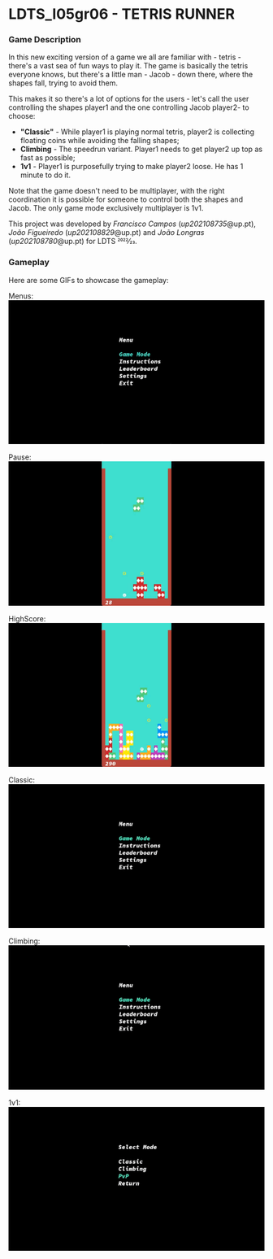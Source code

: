 # LDTS_l05gr06 - TETRIS RUNNER

### Game Description

In this new exciting version of a game we all are familiar with - tetris - there's a vast sea of fun ways to play it.
The game is basically the tetris everyone knows, but there's a little man - Jacob - down there, where the shapes fall, trying to avoid them.

This makes it so there's a lot of options for the users - let's call the user controlling the shapes player1 and the one controlling 
Jacob player2- to choose:

- **"Classic"** - While player1 is playing normal tetris, player2 is collecting floating coins while avoiding the falling shapes;
- **Climbing** - The speedrun variant. Player1 needs to get player2 up top as fast as possible;
- **1v1** - Player1 is purposefully trying to make player2 loose. He has 1 minute to do it.

Note that the game doesn't need to be multiplayer, with the right coordination it is possible for someone to control both the shapes
and Jacob. The only game mode exclusively multiplayer is 1v1.

This project was developed by *Francisco Campos* (*up202108735*@up.pt), *João Figueiredo* (*up202108829*@up.pt) and *João Longras* (*up202108780*@up.pt) for LDTS 2022⁄23.

### Gameplay 

Here are some GIFs to showcase the gameplay:

Menus:
![](docs/gifs/Menus.gif)

Pause:
![](docs/gifs/PauseMenu.gif)


HighScore:
![](docs/gifs/HighScore.gif)


Classic:
![](docs/gifs/ClassicMode.gif)


Climbing:
![](docs/gifs/ClimbingHigh.gif)


1v1:
![](docs/gifs/PvPMode.gif)




